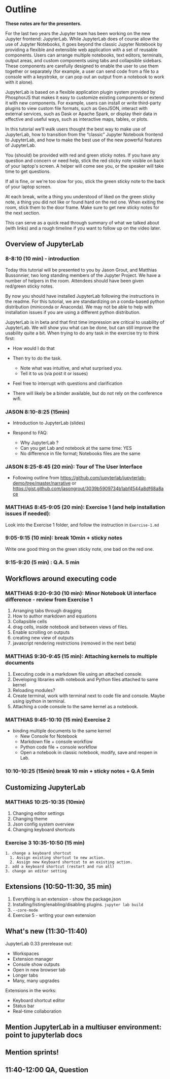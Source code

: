 # Outline

**These notes are for the presenters.**

For the last two years the Jupyter team has been working on the new Jupyter
frontend: JupyterLab. While JupyterLab does of course allow the use of Jupyter
Notebooks, it goes beyond the classic Jupyter Notebook by providing a flexible
and extensible web application with a set of reusable components. Users can
arrange multiple notebooks, text editors, terminals, output areas, and custom
components using tabs and collapsible sidebars. These components are carefully
designed to enable the user to use them together or separately (for example, a
user can send code from a file to a console with a keystroke, or can pop out an
output from a notebook to work with it alone).

JupyterLab is based on a flexible application plugin system provided by
PhosphorJS that makes it easy to customize existing components or extend it
with new components. For example, users can install or write third-party
plugins to view custom file formats, such as GeoJSON, interact with external
services, such as Dask or Apache Spark, or display their data in effective and
useful ways, such as interactive maps, tables, or plots.

In this tutorial we’ll walk users thought the best way to make use of
JupyterLab, how to transition from the “classic” Jupyter Notebook frontend to
JupyterLab, and how to make the best use of the new powerful features of
JupyterLab.


You (should) be provided with red and green sticky notes. If you have any
question and concern or need help, stick the red sticky note visible on back of
your laptop's screen. A helper will come see you, or the speaker will take time
to get questions.

If all is fine, or we're too slow for you, stick the green sticky note to the
back of your laptop screen.

At each break, write a thing you understood of liked on the green sticky note,
a thing you did not like or found hard on the red one. When exiting the room,
stick them to the door frame. Make sure to get new sticky notes for the next
section.

This can serve as a quick read through summary of what we talked about (with
links) and a rough timeline if you want to follow up on the video later.

## Overview of JupyterLab

###  8-8:10 (10 min) - introduction

Today this tutorial will be presented to you by Jason Grout, and Matthias
Bussonnier, two long standing members of the Jupyter Project. We have a number
of helpers in the room. Attendees should have been given red/green
sticky notes.

By now you should have installed JupyterLab following the instructions in the
readme. For this tutorial, we are standardizing on a conda-based python
distribution (miniconda or Anaconda). We may not be able to help with
installation issues if you are using a different python distribution.

JupyterLab is in beta and that first time impression
are critical to usability of JupyterLab. We will show you what can be done, but
can still improve the usability quite a bit. When trying to do any task in the
exercise try to think first:
- How would I do that
- Then try to do the task.
    - Note what was intuitive, and what surprised you.
    - Tell it to us (via post it or issues)
- Feel free to interrupt with questions and clarification


- There will likely be a binder available, but do not rely on the conference
    wifi.

###  JASON 8:10-8:25 (15min)
 - Introduction to JupyterLab (slides)

- Respond to FAQ:
  - Why JupyterLab ?
  - Can you get Lab and notebook at the same time: YES
  - No difference in file format; Notebooks files are the same

###  JASON 8:25-8:45 (20 min): Tour of The User Interface
  - Following outline from https://github.com/jupyterlab/jupyterlab-demo/tree/master/narrative or https://gist.github.com/jasongrout/3039b5909734b1abf4544a8df68a8ace

###  MATTHIAS 8:45-9:05 (20 min): Exercise 1 (and help installation issues if needed):

Look into the Exercise 1 folder, and follow the instruction in `Exercise-1.md`

### 9:05-9:15 (10 min): break 10min + sticky notes

Write one good thing on the green sticky note, one bad on the red one.

### 9:15-9:20 (5 min) : Q.A. 5 min

## Workflows around executing code

###  MATTHIAS 9:20-9:30 (10 min): Minor Notebook UI interface difference - review from Exercise 1

  1. Arranging tabs through dragging
  2. How to author markdown and equations
  3. Collapsible cells
  4. drag cells, inside notebook and between views of files.
  5. Enable scrolling on outputs
  6. creating new view of outputs
  7. javascript rendering restrictions (removed in the next beta)

###  MATTHIAS 9:30-9:45 (15 min): Attaching kernels to multiple documents

  1. Executing code in a markdown file using an attached console.
  2. Developing libraries with notebook and Python files attached to same kernel
  3. Reloading modules?
  4. Create terminal, work with terminal next to code file and console. Maybe using ipython in terminal.
  5. Attaching a code console to the same kernel as a notebook.


###  MATTHIAS 9:45-10:10 (15 min) Exercise 2

- binding multiple documents to the same kernel
    - New Console for Notebook
    - Markdown file + console workflow
    - Python code file + console workflow
    - Open a notebook in classic notebook, modify, save and reopen in Lab.

###  10:10-10:25 (15min)  break 10 min + sticky notes + Q.A 5min


## Customizing JupyterLab

###  MATTHIAS 10:25-10:35 (10min)

  1. Changing editor settings
  2. Changing theme
  3. Json config system overview
  4. Changing keyboard shortcuts

### Exercise 3 10:35-10:50 (15 min)
    1. change a keyboard shortcut
      1. Assign existing shortcut to new action.
      2. Assign new Keyboard shortcut to an existing action.
    2. add a keyboard shortcut (restart and run all)
    3. change an editor setting

## Extensions (10:50-11:30, 35 min)

1. Everything is an extension - show the package.json
2. Installing/listing/enabling/disabling plugins. `jupyter lab build`
3. `--core-mode`
4. Exercise 5 - writing your own extension

## What's new (11:30-11:40)

JupyterLab 0.33 prerelease out:
- Workspaces
- Extension manager
- Console show outputs
- Open in new browser tab
- Longer tabs
- Many, many upgrades

Extensions in the works:
- Keyboard shortcut editor
- Status bar
- Real-time collaboration


## Mention JupyterLab in a multiuser environment: point to jupyterlab docs
## Mention sprints!
## 11:40-12:00 QA, Question
